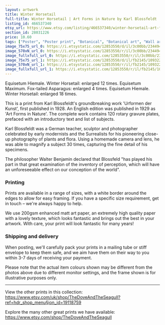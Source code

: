 ```yaml
---
layout: artwork
title: Winter Horsetail 
full-title: Winter Horsetail | Art Forms in Nature by Karl Blossfeldt | Plate 2 | Botanical print, wall art, room decor, black & white, sepia, vintage
listing_id: 466537340
etsy_url: https://www.etsy.com/listing/466537340/winter-horsetail-art-forms-in-nature-by?utm_source=ds&utm_medium=api&utm_campaign=api
section_id: 28031226
price: 10.60
tags: ["Poster", "Poster print", "Botanical", "Botanical art", "Wall art", "Botanical poster", "Photograph", "Vintage", "Black and white", "Sepia", "Minimal", "Fern", "High quality print"]
image_75x75_url_0: https://i.etsystatic.com/12853550/d/il/3c00bb/2344945413/il_75x75.2344945413_reit.jpg?version=0
image_570xN_url_0: https://i.etsystatic.com/12853550/r/il/3c00bb/2344945413/il_570xN.2344945413_reit.jpg
image_fullxfull_url_0: https://i.etsystatic.com/12853550/r/il/3c00bb/2344945413/il_fullxfull.2344945413_reit.jpg
image_75x75_url_1: https://i.etsystatic.com/12853550/d/il/fb2145/1093226795/il_75x75.1093226795_g22l.jpg?version=0
image_570xN_url_1: https://i.etsystatic.com/12853550/r/il/fb2145/1093226795/il_570xN.1093226795_g22l.jpg
image_fullxfull_url_1: https://i.etsystatic.com/12853550/r/il/fb2145/1093226795/il_fullxfull.1093226795_g22l.jpg
---
```

Equisetum Hiemale. Winter Horsetail: enlarged 12 times.
Equisetum Maximum. Fox-tailed Asparagus: enlarged 4 times.
Equisetum Hiemale. Winter Horsetail: enlarged 18 times.

This is a print from Karl Blossfeldt&#39;s groundbreaking work &#39;Urformen der Kunst&#39;, first published in 1928. An English edition was published in 1929 as &#39;Art Forms in Nature&#39;. The complete work contains 120 rotary gravure plates, prefaced with an introductory text and list of subjects.

Karl Blossfeldt was a German teacher, sculptor and photographer celebrated by early modernists and the Surrealists for his pioneering close-up photography of plants and flora. Using a homemade camera and lens, he was able to magnify a subject 30 times, capturing the fine detail of his specimens.

The philosopher Walter Benjamin declared that Blossfeld &quot;has played his part in that great examination of the inventory of perception, which will have an unforeseeable effect on our conception of the world&quot;. 

### Printing

Prints are available in a range of sizes, with a white border around the edges to allow for easy framing. If you have a specific size requirement, get in touch – we&#39;re always happy to help.

We use 200gsm enhanced matt art paper, an extremely high quality paper with a lovely texture, which looks fantastic and brings out the best in your artwork. With care, your print will look fantastic for many years!

### Shipping and delivery

When posting, we&#39;ll carefully pack your prints in a mailing tube or stiff envelope to keep them safe, and we aim have them on their way to you within 3-7 days of receiving your payment.

Please note that the actual item colours shown may be different from the photos above due to different monitor settings, and the frame shown is for illustrative purposes only.

---

View the other prints in this collection: https://www.etsy.com/uk/shop/TheDoveAndTheSeagull?ref=hdr_shop_menu§ion_id=19118759

Explore the many other great prints we have available: https://www.etsy.com/shop/TheDoveAndTheSeagull

